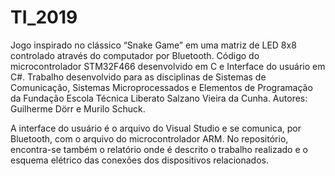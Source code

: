 # TI_2019
Jogo inspirado no clássico “Snake Game” em uma matriz de LED 8x8 controlado através do computador por Bluetooth.
Código do microcontrolador STM32F466 desenvolvido em C e Interface do usuário em C#.
Trabalho desenvolvido para as disciplinas de Sistemas de Comunicação, Sistemas Microprocessados e Elementos de Programação da Fundação Escola Técnica Liberato Salzano Vieira da Cunha. 
Autores: Guilherme Dörr e Murilo Schuck.

A interface do usuário é o arquivo do Visual Studio e se comunica, por Bluetooth, com o arquivo do microcontrolador ARM.
No repositório, encontra-se também o relatório onde é descrito o trabalho realizado e o esquema elétrico das conexões dos dispositivos relacionados.
